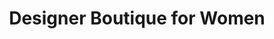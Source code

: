 ---
title: "Designer Boutique for Women"
url: /bengaluru/designer-boutique-for-women/
shop: Modehaus
---
